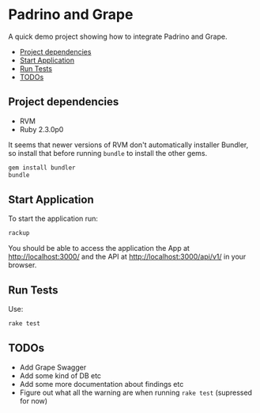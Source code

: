 # Padrino and Grape

A quick demo project showing how to integrate Padrino and Grape.

<!-- MarkdownTOC -->

- [Project dependencies](#project-dependencies)
- [Start Application](#start-application)
- [Run Tests](#run-tests)
- [TODOs](#todos)

<!-- /MarkdownTOC -->

## Project dependencies

* RVM
* Ruby 2.3.0p0

It seems that newer versions of RVM don't automatically installer Bundler, so install that before running `bundle` to install the other gems.

```sh
gem install bundler
bundle
```

## Start Application

To start the application run:

```sh
rackup
```

You should be able to access the application the App at [http://localhost:3000/](http://localhost:3000/) and the API at [http://localhost:3000/api/v1/](http://localhost:3000/api/v1/) in your browser.

## Run Tests

Use:

```sh
rake test
```

## TODOs

* Add Grape Swagger
* Add some kind of DB etc
* Add some more documentation about findings etc
* Figure out what all the warning are when running `rake test` (supressed for now)
